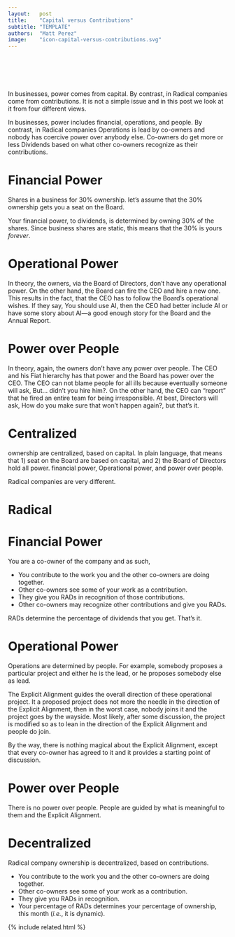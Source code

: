 ```yaml
---
layout:   post
title:    "Capital versus Contributions"
subtitle: "TEMPLATE"
authors:  "Matt Perez"
image:    "icon-capital-versus-contributions.svg"
---
```


<div style="display:none;">
 <p>In  businesses, power comes from capital. By contrast, in <span class='_paradigm'>Radical</span> companies come from contributions. It is not a simple issue and in this post we look at it from four different views.</p>
</div>

<h1>&nbsp;</h1>
 <p>In  businesses, power comes from capital. By contrast, in <span class='_paradigm'>Radical</span> companies come from contributions. It is not a simple issue and in this post we look at it from four different views.</p>
 <p>In  businesses, power includes financial, operations, and people. By contrast, in <span class='_paradigm'>Radical</span> companies Operations is lead by co-owners and nobody has coercive power over anybody else. Co-owners do get more or less Dividends based on what other co-owners recognize as their contributions.</p>

<h1 class="_section"></h1>

<h1>Financial Power</h1>
 <p>Shares in a  business for 30% ownership. let&rsquo;s assume that the 30% ownership gets you a seat on the Board.</p>
 <p>Your financial power, to dividends, is determined by owning 30% of the shares. Since business shares are static, this means that the 30% is yours <em>forever</em>.</p>

<h1>Operational Power</h1>
 <p>In theory, the owners, via the Board of Directors, don&rsquo;t have any operational power. On the other hand, the Board can fire the CEO and hire a new one. This results in the fact, that the CEO has to follow the Board&rsquo;s operational wishes. If they say, <span class="_quotespan">You should use AI</span>, then the CEO had better include AI or have some story about AI&mdash;a good enough story for the Board and the Annual Report.</p>

<h1>Power over People</h1>
 <p>In theory, again, the owners don&rsquo;t have any power over people. The CEO and his <span class='_paradigm'>Fiat</span> hierarchy has that power and the Board has power over the CEO. The CEO can not blame people for all ills because eventually someone will ask, <span class="_quotespan">But&hellip; didn&rsquo;t you hire him?</span>. On the other hand, the CEO can &ldquo;report&rdquo; that he fired an entire team for being irresponsible. At best, Directors will ask, <span class="_quotespan">How do you make sure that won&rsquo;t happen again?</span>, but that&rsquo;s it.</p>

<h1>Centralized</h1>
 <p> ownership are centralized, based on capital. In plain language, that means that 1) seat on the Board are based on capital, and 2) the Board of Directors hold all power. financial power, Operational power, and power over people.</p>
 <p><span class='_paradigm'>Radical</span> companies are very different.</p>

<h1 class="_section"><span class='_paradigm'>Radical</span></h1>

<h1>Financial Power</h1>
 <p>You are a co-owner of the company and as such,</p>
  <ul>
   <li>You contribute to the work you and the other co-owners are doing together.</li>
   <li>Other co-owners see some of your work as a contribution.</li>
   <li>They give you <span class='_paradigm'>RAD</span>s in recognition of those contributions.</li>
   <li>Other co-owners may recognize other contributions and give you <span class='_paradigm'>RAD</span>s.</li>
  </ul>
 <p><span class='_paradigm'>RAD</span>s determine the percentage of dividends that you get. That&rsquo;s it.</p>

<h1>Operational Power</h1>
 <p>Operations are determined by people. For example, somebody proposes a particular project and either he is the lead, or he proposes somebody else as lead.</p>
 <p>The Explicit Alignment guides the overall direction of these operational project. It a proposed project does not more the needle in the direction of the Explicit Alignment, then in the worst case, nobody joins it and the project goes by the wayside. Most likely, after some discussion, the project is modified so as to lean in the direction of the Explicit Alignment and people do join.</p>
 <p>By the way, there is nothing magical about the Explicit Alignment, except that every co-owner has agreed to it and it provides a starting point of discussion.</p>

<h1>Power over People</h1>
 <p>There is no power over people. People are guided by what is meaningful to them and the Explicit Alignment.</p>

<h1>Decentralized</h1>
 <p><span class='_paradigm'>Radical</span> company ownership is decentralized, based on contributions.</p>
  <ul>
   <li>You contribute to the work you and the other co-owners are doing together.</li>
   <li>Other co-owners see some of your work as a contribution.</li>
   <li>They give you <span class='_paradigm'>RAD</span>s in recognition.</li>
   <li>Your percentage of <span class='_paradigm'>RAD</span>s determines your percentage of ownership, this month (<em>i.e.</em>, it is dynamic).</li>
  </ul>

{% include related.html %}